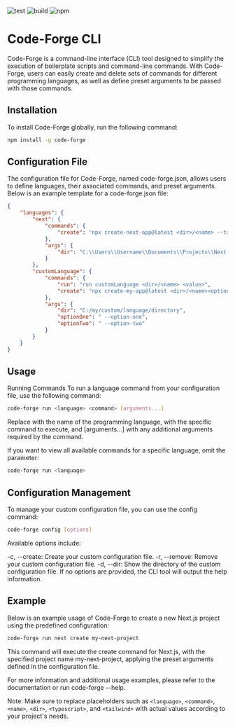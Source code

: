 ![test](https://github.com/imLymei/code-forge/actions/workflows/test.yml/badge.svg) ![build](https://github.com/imLymei/code-forge/actions/workflows/build.yml/badge.svg) ![npm](https://github.com/imLymei/code-forge/actions/workflows/publish.yml/badge.svg)

# Code-Forge CLI

Code-Forge is a command-line interface (CLI) tool designed to simplify the execution of boilerplate scripts and command-line commands. With Code-Forge, users can easily create and delete sets of commands for different programming languages, as well as define preset arguments to be passed with those commands.

## Installation

To install Code-Forge globally, run the following command:

```bash
npm install -g code-forge
```

## Configuration File

The configuration file for Code-Forge, named code-forge.json, allows users to define languages, their associated commands, and preset arguments. Below is an example template for a code-forge.json file:

```json
{
	"languages": {
		"next": {
			"commands": {
				"create": "npx create-next-app@latest <dir>/<name> --ts --tailwind --eslint --app --src-dir --import-alias \"@/*\""
			},
			"args": {
				"dir": "C:\\Users\\Username\\Documents\\Projects\\Next.js"
			}
		},
		"customLanguage": {
			"commands": {
				"run": "run customLanguage <dir>/<name> <value>",
				"create": "npx create-my-app@latest <dir>/<name><optionOne><optionTwo>"
			},
			"args": {
				"dir": "C:/my/custom/language/directory",
				"optionOne": " --option-one",
				"optionTwo": " --option-two"
			}
		}
	}
}
```

## Usage

Running Commands
To run a language command from your configuration file, use the following command:

```bash
code-forge run <language> <command> [arguments...]
```

Replace <language> with the name of the programming language, <command> with the specific command to execute, and [arguments...] with any additional arguments required by the command.

If you want to view all available commands for a specific language, omit the <command> parameter:

```bash
code-forge run <language>
```

## Configuration Management

To manage your custom configuration file, you can use the config command:

```bash
code-forge config [options]
```

Available options include:

-c, --create: Create your custom configuration file.
-r, --remove: Remove your custom configuration file.
-d, --dir: Show the directory of the custom configuration file.
If no options are provided, the CLI tool will output the help information.

## Example

Below is an example usage of Code-Forge to create a new Next.js project using the predefined configuration:

```bash
code-forge run next create my-next-project
```

This command will execute the create command for Next.js, with the specified project name my-next-project, applying the preset arguments defined in the configuration file.

For more information and additional usage examples, please refer to the documentation or run code-forge --help.

Note: Make sure to replace placeholders such as `<language>`, `<command>`, `<name>`, `<dir>`, `<typescript>`, and `<tailwind>` with actual values according to your project's needs.
